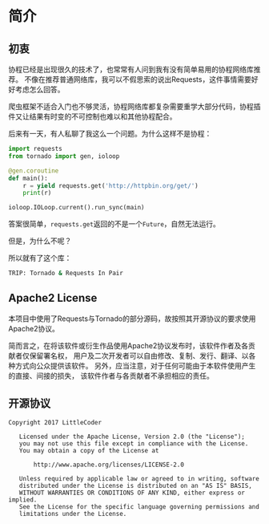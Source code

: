 # 简介

## 初衷

协程已经是出现很久的技术了，也常常有人问到我有没有简单易用的协程网络库推荐。
不像在推荐普通网络库，我可以不假思索的说出Requests，这件事情需要好好考虑怎么回答。

爬虫框架不适合入门也不够灵活，协程网络库都复杂需要重学大部分代码，协程插件又让结果有时变的不可控制也难以和其他协程配合。

后来有一天，有人私聊了我这么一个问题。为什么这样不是协程：

```python
import requests
from tornado import gen, ioloop

@gen.coroutine
def main():
    r = yield requests.get('http://httpbin.org/get/')
    print(r)

ioloop.IOLoop.current().run_sync(main)
```

答案很简单，`requests.get`返回的不是一个`Future`，自然无法运行。

但是，为什么不呢？

所以就有了这个库：

```bash
TRIP: Tornado & Requests In Pair
```

## Apache2 License

本项目中使用了Requests与Tornado的部分源码，故按照其开源协议的要求使用Apache2协议。

简而言之，在将该软件或衍生作品使用Apache2协议发布时，该软件作者及各贡献者仅保留署名权，
用户及二次开发者可以自由修改、复制、发行、翻译、以各种方式向公众提供该软件。
另外，应当注意，对于任何可能由于本软件使用产生的直接、间接的损失，
该软件作者与各贡献者不承担相应的责任。

## 开源协议

```
Copyright 2017 LittleCoder

   Licensed under the Apache License, Version 2.0 (the "License");
   you may not use this file except in compliance with the License.
   You may obtain a copy of the License at

       http://www.apache.org/licenses/LICENSE-2.0

   Unless required by applicable law or agreed to in writing, software
   distributed under the License is distributed on an "AS IS" BASIS,
   WITHOUT WARRANTIES OR CONDITIONS OF ANY KIND, either express or implied.
   See the License for the specific language governing permissions and
   limitations under the License.
```
